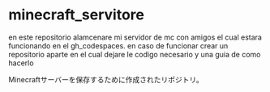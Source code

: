 # minecraft_servitore

  en este repositorio alamcenare mi servidor de mc con amigos el cual estara funcionando en el gh_codespaces. en caso de funcionar crear un repositorio aparte en el cual dejare le codigo necesario y una guia de como hacerlo







Minecraftサーバーを保存するために作成されたリポジトリ。
